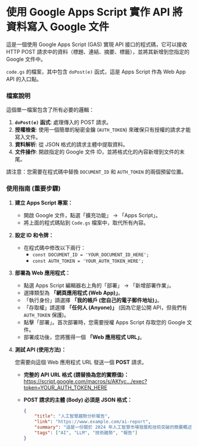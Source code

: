 # 使用 Google Apps Script 實作 API 將資料寫入 Google 文件
這是一個使用 Google Apps Script (GAS) 實現 API 接口的程式碼，它可以接收 HTTP POST 請求中的資料（標題、連結、摘要、標籤），並將其新增到您指定的 Google 文件中。

`code.gs` 的檔案，其中包含 `doPost(e)` 函式，這是 Apps Script 作為 Web App API 的入口點。

### 檔案說明

這個單一檔案包含了所有必要的邏輯：

1.  **`doPost(e)` 函式**: 處理傳入的 POST 請求。
2.  **授權檢查**: 使用一個簡單的秘密金鑰 (`AUTH_TOKEN`) 來確保只有授權的請求才能寫入文件。
3.  **資料解析**: 從 JSON 格式的請求主體中提取資料。
4.  **文件操作**: 開啟指定的 Google 文件 ID，並將格式化的內容新增到文件的末尾。

請注意：您需要在程式碼中替換 `DOCUMENT_ID` 和 `AUTH_TOKEN` 的兩個預留位置。

### 使用指南 (重要步驟)

1.  **建立 Apps Script 專案：**

      * 開啟 Google 文件，點選「擴充功能」 -\> 「Apps Script」。
      * 將上面的程式碼貼到 `Code.gs` 檔案中，取代所有內容。

2.  **設定 ID 和令牌：**

      * 在程式碼中修改以下兩行：
          * `const DOCUMENT_ID = 'YOUR_DOCUMENT_ID_HERE';`
          * `const AUTH_TOKEN = 'YOUR_AUTH_TOKEN_HERE';`

3.  **部署為 Web 應用程式：**

      * 點選 Apps Script 編輯器右上角的「部署」 -\> 「新增部署作業」。
      * 選擇類型為 **「網頁應用程式 (Web App)」**。
      * 「執行身份」請選擇 **「我的帳戶 (您自己的電子郵件地址)」**。
      * 「存取權」請選擇 **「任何人 (Anyone)」** (因為它是公開 API，但我們有 `AUTH_TOKEN` 保護)。
      * 點擊「部署」。首次部署時，您需要授權 Apps Script 存取您的 Google 文件。
      * 部署成功後，您將獲得一個 **「Web 應用程式 URL」**。

4.  **測試 API (使用方法)：**

    您需要向這個 Web 應用程式 URL 發送一個 **POST** 請求。

      * **完整的 API URL 格式 (請替換為您的實際值)：**
        https://script.google.com/macros/s/AKfyc.../exec?token=YOUR_AUTH_TOKEN_HERE

      * **POST 請求的主體 (Body) 必須是 JSON 格式：**

        ```json
        {
            "title": "人工智慧趨勢分析報告",
            "link": "https://www.example.com/ai-report",
            "summary": "這是一份關於 2024 年人工智慧市場發展和技術突破的簡要概述，重點討論了大型語言模型的商業應用。",
            "tags": ["AI", "LLM", "技術趨勢", "報告"]
        }
        ```
